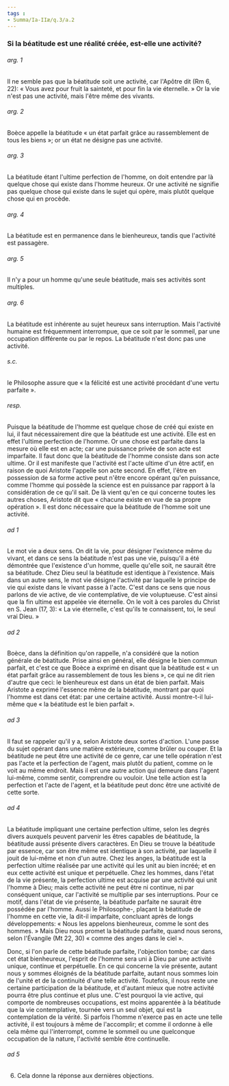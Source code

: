 ```yaml
---
tags : 
- Summa/Ia-IIæ/q.3/a.2
---
```


### Si la béatitude est une réalité créée, est-elle une activité?

###### arg. 1
Il ne semble pas que la béatitude soit une activité, car l'Apôtre dit (Rm 6, 22): « Vous avez pour fruit la sainteté, et pour fin la vie éternelle. » Or la vie n'est pas une activité, mais l'être même des vivants. 

###### arg. 2
Boèce appelle la béatitude « un état parfait grâce au rassemblement de tous les biens »; or un état ne désigne pas une activité. 

###### arg. 3
La béatitude étant l'ultime perfection de l'homme, on doit entendre par là quelque chose qui existe dans l'homme heureux. Or une activité ne signifie pas quelque chose qui existe dans le sujet qui opère, mais plutôt quelque chose qui en procède. 

###### arg. 4
La béatitude est en permanence dans le bienheureux, tandis que l'activité est passagère. 

###### arg. 5
Il n'y a pour un homme qu'une seule béatitude, mais ses activités sont multiples. 

###### arg. 6
La béatitude est inhérente au sujet heureux sans interruption. Mais l'activité humaine est fréquemment interrompue, que ce soit par le sommeil, par une occupation différente ou par le repos. La béatitude n'est donc pas une activité. 

###### s.c.
le Philosophe assure que « la félicité est une activité procédant d'une vertu parfaite ». 

###### resp.
Puisque la béatitude de l'homme est quelque chose de créé qui existe en lui, il faut nécessairement dire que la béatitude est une activité. Elle est en effet l'ultime perfection de l'homme. Or une chose est parfaite dans la mesure où elle est en acte; car une puissance privée de son acte est imparfaite. Il faut donc que la béatitude de l'homme consiste dans son acte ultime. Or il est manifeste que l'activité est l'acte ultime d'un être actif, en raison de quoi Aristote l'appelle son acte second. En effet, l'être en possession de sa forme active peut n'être encore opérant qu'en puissance, comme l'homme qui possède la science est en puissance par rapport à la considération de ce qu'il sait. De là vient qu'en ce qui concerne toutes les autres choses, Aristote dit que « chacune existe en vue de sa propre opération ». Il est donc nécessaire que la béatitude de l'homme soit une activité. 

###### ad 1
Le mot vie a deux sens. On dit la vie, pour désigner l'existence même du vivant, et dans ce sens la béatitude n'est pas une vie, puisqu'il a été démontrée que l'existence d'un homme, quelle qu'elle soit, ne saurait être sa béatitude. Chez Dieu seul la béatitude est identique à l'existence. Mais dans un autre sens, le mot vie désigne l'activité par laquelle le principe de vie qui existe dans le vivant passe à l'acte. C'est dans ce sens que nous parlons de vie active, de vie contemplative, de vie voluptueuse. C'est ainsi que la fin ultime est appelée vie éternelle. On le voit à ces paroles du Christ en S. Jean (17, 3): « La vie éternelle, c'est qu'ils te connaissent, toi, le seul vrai Dieu. » 

###### ad 2
Boèce, dans la définition qu'on rappelle, n'a considéré que la notion générale de béatitude. Prise ainsi en général, elle désigne le bien commun parfait, et c'est ce que Boèce a exprimé en disant que la béatitude est « un état parfait grâce au rassemblement de tous les biens », ce qui ne dit rien d'autre que ceci: le bienheureux est dans un état de bien parfait. Mais Aristote a exprimé l'essence même de la béatitude, montrant par quoi l'homme est dans cet état: par une certaine activité. Aussi montre-t-il lui-même que « la béatitude est le bien parfait ». 

###### ad 3
Il faut se rappeler qu'il y a, selon Aristote deux sortes d'action. L'une passe du sujet opérant dans une matière extérieure, comme brûler ou couper. Et la béatitude ne peut être une activité de ce genre, car une telle opération n'est pas l'acte et la perfection de l'agent, mais plutôt du patient, comme on le voit au même endroit. Mais il est une autre action qui demeure dans l'agent lui-même, comme sentir, comprendre ou vouloir. Une telle action est la perfection et l'acte de l'agent, et la béatitude peut donc être une activité de cette sorte. 

###### ad 4
La béatitude impliquant une certaine perfection ultime, selon les degrés divers auxquels peuvent parvenir les êtres capables de béatitude, la béatitude aussi présente divers caractères. En Dieu se trouve la béatitude par essence, car son être même est identique à son activité, par laquelle il jouit de lui-même et non d'un autre. Chez les anges, la béatitude est la perfection ultime réalisée par une activité qui les unit au bien incréé; et en eux cette activité est unique et perpétuelle. Chez les hommes, dans l'état de la vie présente, la perfection ultime est acquise par une activité qui unit l'homme à Dieu; mais cette activité ne peut être ni continue, ni par conséquent unique, car l'activité se multiplie par ses interruptions. Pour ce motif, dans l'état de vie présente, la béatitude parfaite ne saurait être possédée par l'homme. Aussi le Philosophe-, plaçant la béatitude de l'homme en cette vie, la dit-il imparfaite, concluant après de longs développements: « Nous les appelons bienheureux, comme le sont des hommes. » Mais Dieu nous promet la béatitude parfaite, quand nous serons, selon l'Évangile (Mt 22, 30) « comme des anges dans le ciel ». 

Donc, si l'on parle de cette béatitude parfaite, l'objection tombe; car dans cet état bienheureux, l'esprit de l'homme sera uni à Dieu par une activité unique, continue et perpétuelle. En ce qui concerne la vie présente, autant nous y sommes éloignés de la béatitude parfaite, autant nous sommes loin de l'unité et de la continuité d'une telle activité. Toutefois, il nous reste une certaine participation de la béatitude, et d'autant mieux que notre activité pourra être plus continue et plus une. C'est pourquoi la vie active, qui comporte de nombreuses occupations, est moins apparentée à la béatitude que la vie contemplative, tournée vers un seul objet, qui est la contemplation de la vérité. Si parfois l'homme n'exerce pas en acte une telle activité, il est toujours à même de l'accomplir; et comme il ordonne à elle cela même qui l'interrompt, comme le sommeil ou une quelconque occupation de la nature, l'activité semble être continuelle. 

###### ad 5
6. Cela donne la réponse aux dernières objections. 

